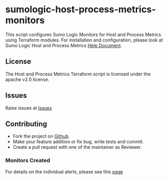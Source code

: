 # sumologic-host-process-metrics-monitors

This script configures Sumo Logic Monitors for Host and Process Metrics using Terraform modules.
For installation and configuration, please look at Sumo Logic Host and Process Metrics [Help Document](https://help.sumologic.com/07Sumo-Logic-Apps/14Hosts_and_Operating_Systems/Host_and_Process_Metrics).
## License

The Host and Process Metrics Terraform script is licensed under the apache v2.0 license.

## Issues

Raise issues at [Issues](https://github.com/SumoLogic/terraform-sumologic-sumo-logic-monitor/issues)

## Contributing

* Fork the project on [Github](https://github.com/SumoLogic/terraform-sumologic-sumo-logic-monitor).
* Make your feature addition or fix bug, write tests and commit.
* Create a pull request with one of the maintainer as Reviewer.

### Monitors Created

For details on the individual alerts,  please see this [page](https://help.sumologic.com/07Sumo-Logic-Apps/14Hosts_and_Operating_Systems/Host_and_Process_Metrics/Host_and_Process_Metrics_Alerts)
